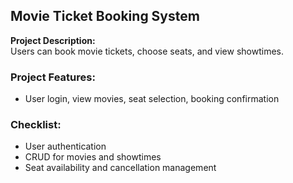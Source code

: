 ## Movie Ticket Booking System

**Project Description:**  
Users can book movie tickets, choose seats, and view showtimes.

### Project Features:
- User login, view movies, seat selection, booking confirmation

### Checklist:
- User authentication
- CRUD for movies and showtimes
- Seat availability and cancellation management
